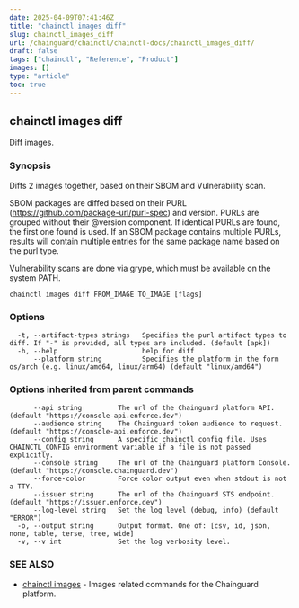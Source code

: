 ```yaml
---
date: 2025-04-09T07:41:46Z
title: "chainctl images diff"
slug: chainctl_images_diff
url: /chainguard/chainctl/chainctl-docs/chainctl_images_diff/
draft: false
tags: ["chainctl", "Reference", "Product"]
images: []
type: "article"
toc: true
---
```

## chainctl images diff

Diff images.

### Synopsis

Diffs 2 images together, based on their SBOM and Vulnerability scan.

SBOM packages are diffed based on their PURL (https://github.com/package-url/purl-spec) and version.
PURLs are grouped without their @version component. If identical PURLs are found, the first one found is used.
If an SBOM package contains multiple PURLs, results will contain multiple entries for the same package name based on the purl type.

Vulnerability scans are done via grype, which must be available on the system PATH.


```
chainctl images diff FROM_IMAGE TO_IMAGE [flags]
```

### Options

```
  -t, --artifact-types strings   Specifies the purl artifact types to diff. If "-" is provided, all types are included. (default [apk])
  -h, --help                     help for diff
      --platform string          Specifies the platform in the form os/arch (e.g. linux/amd64, linux/arm64) (default "linux/amd64")
```

### Options inherited from parent commands

```
      --api string         The url of the Chainguard platform API. (default "https://console-api.enforce.dev")
      --audience string    The Chainguard token audience to request. (default "https://console-api.enforce.dev")
      --config string      A specific chainctl config file. Uses CHAINCTL_CONFIG environment variable if a file is not passed explicitly.
      --console string     The url of the Chainguard platform Console. (default "https://console.chainguard.dev")
      --force-color        Force color output even when stdout is not a TTY.
      --issuer string      The url of the Chainguard STS endpoint. (default "https://issuer.enforce.dev")
      --log-level string   Set the log level (debug, info) (default "ERROR")
  -o, --output string      Output format. One of: [csv, id, json, none, table, terse, tree, wide]
  -v, --v int              Set the log verbosity level.
```

### SEE ALSO

* [chainctl images](/chainguard/chainctl/chainctl-docs/chainctl_images/)	 - Images related commands for the Chainguard platform.


